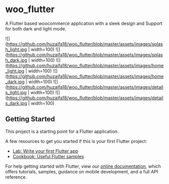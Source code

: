 # woo_flutter

A Flutter based woocommerce application with a sleek design and Support for both dark and light mode.

![](https://github.com/huzaifa18/woo_flutter/blob/master/assets/images/splash_light.jpg | width=100) 
![](https://github.com/huzaifa18/woo_flutter/blob/master/assets/images/splash_dark.jpg | width=100)
![](https://github.com/huzaifa18/woo_flutter/blob/master/assets/images/home_light.jpg | width=100) 
![](https://github.com/huzaifa18/woo_flutter/blob/master/assets/images/home_dark.jpg | width=100)
![](https://github.com/huzaifa18/woo_flutter/blob/master/assets/images/details_light.jpg | width=100) 
![](https://github.com/huzaifa18/woo_flutter/blob/master/assets/images/details_dark.jpg | width=100)

## Getting Started

This project is a starting point for a Flutter application.

A few resources to get you started if this is your first Flutter project:

- [Lab: Write your first Flutter app](https://flutter.dev/docs/get-started/codelab)
- [Cookbook: Useful Flutter samples](https://flutter.dev/docs/cookbook)

For help getting started with Flutter, view our
[online documentation](https://flutter.dev/docs), which offers tutorials,
samples, guidance on mobile development, and a full API reference.
